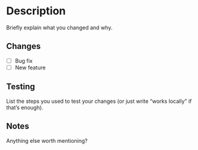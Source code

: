 # Description

Briefly explain what you changed and why.

## Changes

- [ ] Bug fix  
- [ ] New feature  

## Testing

List the steps you used to test your changes (or just write “works locally” if that’s enough).

## Notes

Anything else worth mentioning?